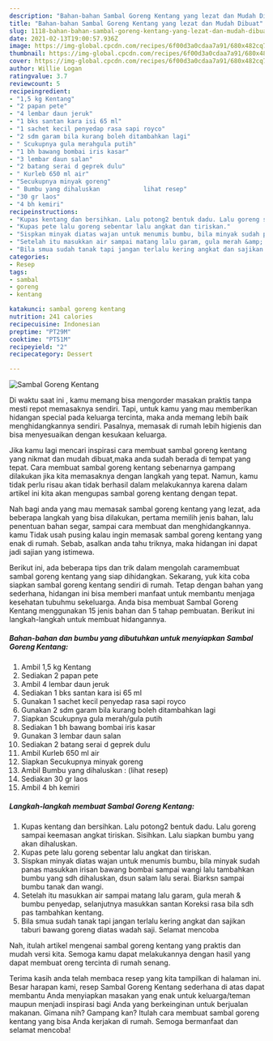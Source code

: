 ```yaml
---
description: "Bahan-bahan Sambal Goreng Kentang yang lezat dan Mudah Dibuat"
title: "Bahan-bahan Sambal Goreng Kentang yang lezat dan Mudah Dibuat"
slug: 1118-bahan-bahan-sambal-goreng-kentang-yang-lezat-dan-mudah-dibuat
date: 2021-02-13T19:00:57.936Z
image: https://img-global.cpcdn.com/recipes/6f00d3a0cdaa7a91/680x482cq70/sambal-goreng-kentang-foto-resep-utama.jpg
thumbnail: https://img-global.cpcdn.com/recipes/6f00d3a0cdaa7a91/680x482cq70/sambal-goreng-kentang-foto-resep-utama.jpg
cover: https://img-global.cpcdn.com/recipes/6f00d3a0cdaa7a91/680x482cq70/sambal-goreng-kentang-foto-resep-utama.jpg
author: Willie Logan
ratingvalue: 3.7
reviewcount: 5
recipeingredient:
- "1,5 kg Kentang"
- "2 papan pete"
- "4 lembar daun jeruk"
- "1 bks santan kara isi 65 ml"
- "1 sachet kecil penyedap rasa sapi royco"
- "2 sdm garam bila kurang boleh ditambahkan lagi"
- " Scukupnya gula merahgula putih"
- "1 bh bawang bombai iris kasar"
- "3 lembar daun salan"
- "2 batang serai d geprek dulu"
- " Kurleb 650 ml air"
- "Secukupnya minyak goreng"
- " Bumbu yang dihaluskan            lihat resep"
- "30 gr laos"
- "4 bh kemiri"
recipeinstructions:
- "Kupas kentang dan bersihkan. Lalu potong2 bentuk dadu. Lalu goreng sampai keemasan angkat tiriskan. Sisihkan. Lalu siapkan bumbu yang akan dihaluskan."
- "Kupas pete lalu goreng sebentar lalu angkat dan tiriskan."
- "Sispkan minyak diatas wajan untuk menumis bumbu, bila minyak sudah panas masukkan irisan bawang bombai sampai wangi lalu tambahkan bumbu yang sdh dihaluskan, dsun salam lalu serai. Biarksn sampai bumbu tanak dan wangi."
- "Setelah itu masukkan air sampai matang lalu garam, gula merah &amp; bumbu penyedap, selanjutnya masukkan santan Koreksi rasa bila sdh pas tambahkan kentang."
- "Bila smua sudah tanak tapi jangan terlalu kering angkat dan sajikan taburi bawang goreng diatas wadah saji. Selamat mencoba"
categories:
- Resep
tags:
- sambal
- goreng
- kentang

katakunci: sambal goreng kentang 
nutrition: 241 calories
recipecuisine: Indonesian
preptime: "PT29M"
cooktime: "PT51M"
recipeyield: "2"
recipecategory: Dessert

---
```



![Sambal Goreng Kentang](https://img-global.cpcdn.com/recipes/6f00d3a0cdaa7a91/680x482cq70/sambal-goreng-kentang-foto-resep-utama.jpg)

Di waktu  saat ini , kamu memang bisa mengorder masakan praktis tanpa mesti repot memasaknya sendiri. Tapi, untuk kamu yang mau memberikan hidangan special pada keluarga tercinta, maka anda memang lebih baik menghidangkannya sendiri. Pasalnya, memasak di rumah lebih higienis dan bisa menyesuaikan dengan kesukaan keluarga.

Jika kamu lagi mencari inspirasi cara membuat sambal goreng kentang yang nikmat dan mudah dibuat,maka anda sudah berada di tempat yang tepat. Cara membuat sambal goreng kentang  sebenarnya gampang dilakukan jika kita memasaknya dengan langkah yang tepat. Namun, kamu tidak perlu risau akan tidak berhasil dalam melakukannya 
karena dalam artikel ini kita akan mengupas sambal goreng kentang dengan tepat.  



Nah bagi anda yang mau memasak sambal goreng kentang yang lezat, ada beberapa langkah yang bisa dilakukan, pertama memilih jenis bahan, lalu penentuan bahan segar, sampai cara membuat dan menghidangkannya. kamu Tidak usah pusing kalau ingin memasak sambal goreng kentang yang enak di rumah. Sebab, asalkan anda  tahu triknya, maka hidangan ini dapat jadi sajian yang istimewa.

Berikut ini, ada beberapa tips dan trik dalam mengolah caramembuat sambal goreng kentang yang siap dihidangkan. Sekarang, yuk kita coba siapkan sambal goreng kentang sendiri di rumah. Tetap dengan bahan yang sederhana, hidangan ini bisa memberi manfaat untuk membantu menjaga kesehatan tubuhmu sekeluarga. Anda bisa membuat Sambal Goreng Kentang menggunakan 15 jenis bahan dan 5 tahap pembuatan. Berikut ini langkah-langkah untuk membuat hidangannya.

<!--inarticleads1-->

##### Bahan-bahan dan bumbu yang dibutuhkan untuk menyiapkan Sambal Goreng Kentang:

1. Ambil 1,5 kg Kentang
1. Sediakan 2 papan pete
1. Ambil 4 lembar daun jeruk
1. Sediakan 1 bks santan kara isi 65 ml
1. Gunakan 1 sachet kecil penyedap rasa sapi royco
1. Gunakan 2 sdm garam bila kurang boleh ditambahkan lagi
1. Siapkan  Scukupnya gula merah/gula putih
1. Sediakan 1 bh bawang bombai iris kasar
1. Gunakan 3 lembar daun salan
1. Sediakan 2 batang serai d geprek dulu
1. Ambil  Kurleb 650 ml air
1. Siapkan Secukupnya minyak goreng
1. Ambil  Bumbu yang dihaluskan :           (lihat resep)
1. Sediakan 30 gr laos
1. Ambil 4 bh kemiri




<!--inarticleads2-->

##### Langkah-langkah membuat Sambal Goreng Kentang:

1. Kupas kentang dan bersihkan. Lalu potong2 bentuk dadu. Lalu goreng sampai keemasan angkat tiriskan. Sisihkan. Lalu siapkan bumbu yang akan dihaluskan.
1. Kupas pete lalu goreng sebentar lalu angkat dan tiriskan.
1. Sispkan minyak diatas wajan untuk menumis bumbu, bila minyak sudah panas masukkan irisan bawang bombai sampai wangi lalu tambahkan bumbu yang sdh dihaluskan, dsun salam lalu serai. Biarksn sampai bumbu tanak dan wangi.
1. Setelah itu masukkan air sampai matang lalu garam, gula merah &amp; bumbu penyedap, selanjutnya masukkan santan Koreksi rasa bila sdh pas tambahkan kentang.
1. Bila smua sudah tanak tapi jangan terlalu kering angkat dan sajikan taburi bawang goreng diatas wadah saji. Selamat mencoba




Nah, itulah artikel mengenai  sambal goreng kentang  yang praktis dan mudah versi kita. Semoga kamu dapat melakukannya dengan hasil yang dapat membuat oreng tercinta di rumah senang. 

Terima kasih anda telah membaca resep yang kita tampilkan di halaman ini. Besar harapan kami, resep  Sambal Goreng Kentang sederhana di atas dapat membantu Anda menyiapkan masakan yang enak untuk keluarga/teman maupun menjadi inspirasi bagi Anda yang berkeinginan untuk berjualan makanan. Gimana nih? Gampang kan? Itulah cara membuat sambal goreng kentang yang bisa Anda kerjakan di rumah. Semoga bermanfaat dan selamat mencoba!

